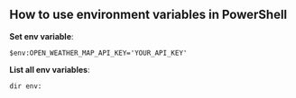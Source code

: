 
## How to use environment variables in PowerShell

**Set env variable**:
```
$env:OPEN_WEATHER_MAP_API_KEY='YOUR_API_KEY'
```

**List all env variables**:
```
dir env:
```
